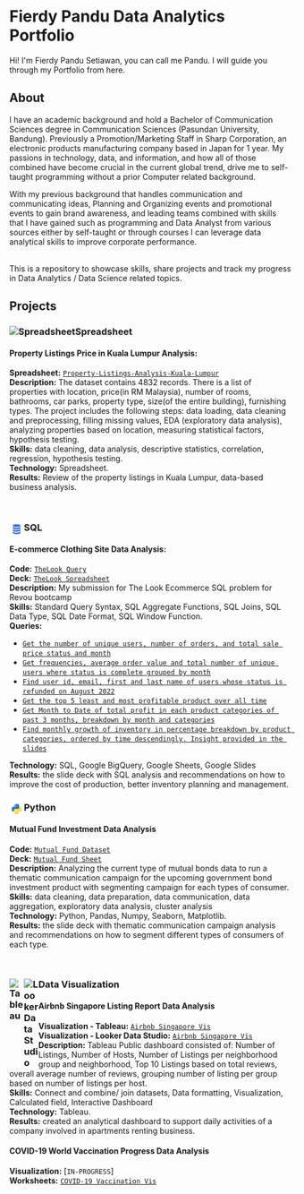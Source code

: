﻿# Fierdy Pandu Data Analytics Portfolio
 
Hi! I'm Fierdy Pandu Setiawan, you can call me Pandu. I will guide you through my Portfolio from here.

## About

I have an academic background and hold a Bachelor of Communication Sciences degree in Communication Sciences (Pasundan University, Bandung). Previously a Promotion/Marketing Staff in Sharp Corporation, an electronic products manufacturing company based in Japan for 1 year. My passions in technology, data, and information, and how all of those combined have become crucial in the current global trend, drive me to self-taught programming without a prior Computer related background.

With my previous background that handles communication and communicating ideas, Planning and Organizing events and promotional events to gain brand awareness, and leading teams combined with skills that I have gained such as programming and Data Analyst from various sources either by self-taught or through courses I can leverage data analytical skills to improve corporate performance.

<br>
This is a repository to showcase skills, share projects and track my progress in Data Analytics / Data Science related topics.  
<br>


## Projects

### Spreadsheet <img align="left" alt="Spreadsheet" height="26px" src="https://seeklogo.com/images/E/excel-logo-974BFF9CB9-seeklogo.com.png" />

#### Property Listings Price in Kuala Lumpur Analysis:
**Spreadsheet:** [`Property-Listings-Analysis-Kuala-Lumpur`](https://docs.google.com/spreadsheets/d/1o3EXe3WR1OYOScIcTAgNSAhzNnBKYZgAMmZS4zLE40M/edit?usp=sharing)    
**Description:** The dataset contains 4832 records. There is a list of properties with location, price(in RM Malaysia), number of rooms, bathrooms, car parks,	property type, size(of the entire building), furnishing types. The project includes the following steps: data loading, data cleaning and preprocessing, filling missing values, EDA (exploratory data analysis), analyzing properties based on location, measuring statistical factors, hypothesis testing.
<br>**Skills:** data cleaning, data analysis, descriptive statistics, correlation, regression, hypothesis testing.
<br>**Technology:** Spreadsheet.
<br>**Results:** Review of the property listings in Kuala Lumpur, data-based business analysis.

<!-- ADDED LATER FINISH BY COMPLETING THE ADVANCE
#### Fast Food Chains Marketing Campaign Analysis:
**Spreadsheet:** [`Fast Food Chains Marketing Analysis`](https://docs.google.com/spreadsheets/d/19tdSGq-S_9netp-uWkKs1Jt2-xPQIGObqbJCIHhmi78/edit?usp=share_link)
<br>**Deck:** [`Fast Food Chains Marketing Analysis`](https://docs.google.com/presentation/d/1XVAYubt93dl585uae-RQfIrZr7v_xbOr8lE73tpBx1E/edit?usp=sharing)
<br>**Description:** The dataset contains 4832 records. There is a list of properties with location, price(in RM Malaysia), number of rooms, bathrooms, car parks,	property type, size(of the entire building), furnishing types. The project includes the following steps: data loading, data cleaning and preprocessing, filling missing values, EDA (exploratory data analysis), analyzing properties based on location, measuring statistical factors, hypothesis testing.
<br>**Skills:** data cleaning, data analysis, descriptive statistics, correlation, regression, hypothesis testing.
<br>**Technology:** Spreadsheet.
<br>**Results:** Review of the property listings in Kuala Lumpur, data-based business analysis.
-->

<br>

### SQL <img align="left" alt="SQL" width="26px" src="https://raw.githubusercontent.com/github/explore/80688e429a7d4ef2fca1e82350fe8e3517d3494d/topics/sql/sql.png" />
#### E-commerce Clothing Site Data Analysis:
**Code:** [`TheLook Query`](https://console.cloud.google.com/bigquery?sq=293581156789:567b69336f56478eb130a5a8341998cf)
<br>**Deck:** [`TheLook Spreadsheet`](https://docs.google.com/presentation/d/1PVNcxc0JzbX_6cmbycSERKBRtDSuea91Ihg5GvzHqmk/edit?usp=sharing)
<br>**Description:** My submission for The Look Ecommerce SQL problem for Revou bootcamp
<br>**Skills:** Standard Query Syntax, SQL Aggregate Functions, SQL Joins, SQL Data Type, SQL Date Format, SQL Window Function.
<br>**Queries:**
- [`Get the number of unique users, number of orders, and total sale price status and month`](https://docs.google.com/presentation/d/1PVNcxc0JzbX_6cmbycSERKBRtDSuea91Ihg5GvzHqmk/edit?usp=sharing)
- [`Get frequencies, average order value and total number of unique users where status is complete grouped by month`](https://console.cloud.google.com/bigquery?sq=293581156789:725ddff1a48f4356b2223481727aea55)
- [`Find user id, email, first and last name of users whose status is refunded on August 2022`](https://console.cloud.google.com/bigquery?sq=293581156789:a6ca28f9368d43a7a77821b5bb6f0fae)
- [`Get the top 5 least and most profitable product over all time`](https://console.cloud.google.com/bigquery?sq=293581156789:685a2265972e42c2990f3d5ecb7f4d21)
- [`Get Month to Date of total profit in each product categories of past 3 months, breakdown by month and categories`](https://console.cloud.google.com/bigquery?sq=293581156789:0e654ea6c817411ca96fae11a2181e05)
- [`Find monthly growth of inventory in percentage breakdown by product categories, ordered by time descendingly. Insight provided in the slides`](https://console.cloud.google.com/bigquery?sq=293581156789:bb4a1f9abe9c4f0ab603384c5c93dd67)
<!-- YANG PERTANYAAN KE 7 KERJAKAN BUAT DIISI DISINI YE -->
**Technology:** SQL, Google BigQuery, Google Sheets, Google Slides     
**Results:** the slide deck with SQL analysis and recommendations on how to improve the cost of production, better inventory planning and management. 

### Python <img align="left" alt="Python" width="26px" src="https://raw.githubusercontent.com/github/explore/80688e429a7d4ef2fca1e82350fe8e3517d3494d/topics/python/python.png" />
#### Mutual Fund Investment Data Analysis
<!-- NANTI KERJAIN YG ADVANCE BUAT UPGRADE YANG INI OCEEEEE -->
**Code:** [`Mutual Fund Dataset`](https://github.com/lightkun10/Mutual-Fund-Investment-Analysis/blob/main/w8.ipynb)    
**Deck:** [`Mutual Fund Sheet`](https://docs.google.com/presentation/d/1xCjm0F3EpEwsrlDzEGjYj0hP8UBh4bnE6n6rcnKDAuM/edit?usp=share_link)      
**Description:** Analyzing the current type of mutual bonds data to run a thematic communication campaign for the upcoming government bond investment product with segmenting campaign for each types of consumer.                      
**Skills:** data cleaning, data preparation, data communication, data aggregation, exploratory data analysis, cluster analysis                 
**Technology:** Python, Pandas, Numpy, Seaborn, Matplotlib.                  
**Results:** the slide deck with thematic communication campaign analysis and recommendations on how to segment different types of consumers of each type.    

<br>

### Data Visualization <img align="left" alt="Tableau" width="26px" src="https://seeklogo.com/images/T/tableau-software-logo-F1CE2CA54A-seeklogo.com.png" /><img align="left" alt="Looker Data Studio" width="26px" src="https://seeklogo.com/images/G/google-looker-logo-B27BD25E4E-seeklogo.com.png" />    
#### Airbnb Singapore Listing Report Data Analysis
**Visualization - Tableau:** [`Airbnb Singapore Vis`](https://public.tableau.com/views/AirbnbSingaporeListingReport/Dashboard1?:language=en-GB&:display_count=n&:origin=viz_share_link)    
**Visualization - Looker Data Studio:** [`Airbnb Singapore Vis`](https://datastudio.google.com/reporting/eeed99b1-ecf8-4c86-8703-3315fe047c9d)    
**Description:** Tableau Public dashboard consisted of: Number of Listings, Number of Hosts, Number of Listings per neighborhood group and neighborhood, Top 10 Listings based on total reviews, overall average number of reviews, grouping number of listing per group based on number of listings per host.     
**Skills:** Connect and combine/ join datasets, Data formatting, Visualization, Calculated field, Interactive Dashboard    
**Technology:** Tableau.    
**Results:** created an analytical dashboard to support daily activities of a company involved in apartments renting business. 

<!-- KELARIN LAGI YANG INI PLEASEEEEEEEEEEEEEEEEEEE -->
#### COVID-19 World Vaccination Progress Data Analysis 
**Visualization:** [`IN-PROGRESS`]      
**Worksheets:** [`COVID-19 Vaccination Vis`](https://public.tableau.com/views/COVID19VaccinationProgress_16696392858870/RatioofPeopleVaccinatedperPopulation?:language=en-GB&:display_count=n&:origin=viz_share_link)  
